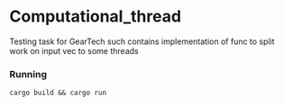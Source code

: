 # Computational_thread
Testing task for GearTech such contains implementation of func to split work on input vec to some threads

### Running
```
cargo build && cargo run
```
